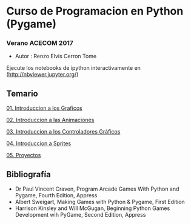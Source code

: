 # Curso de Programacion en Python (Pygame)

### Verano ACECOM 2017

- Autor : Renzo Elvis Cerron Tome

Ejecute los notebooks de ipython interactivamente en (http://nbviewer.jupyter.org/)

## Temario 


[01. Introduccion a los Graficos](http://nbviewer.jupyter.org/github/geckolml/CursoPython_Pygame/blob/master/1IntroGraficos.ipynb)

[02. Introduccion a las Animaciones](http://nbviewer.jupyter.org/github/geckolml/CursoPython_Pygame/blob/master/2IntroduccionAnimaciones.ipynb) 

[03. Introduccion a los Controladores Gráficos](http://nbviewer.jupyter.org/github/geckolml/CursoPython_Pygame/blob/master/3Controladores%20Gr%C3%A1ficos.ipynb) 

[04. Introduccion a Sprites](http://nbviewer.jupyter.org/github/geckolml/CursoPython_Pygame/blob/master/4Sprites.ipynb)

[05. Proyectos](http://nbviewer.jupyter.org/github/geckolml/CursoPython_Pygame/blob/master/5Proyectos.ipynb)

## Bibliografía 
* Dr Paul Vincent Craven, Program Arcade Games With Python and Pygame, Fourth Edition, Appress 
* Albert Sweigart, Making Games with Python & Pygame, First Edition
* Harrison Kinsley and Will McGugan, Beginning Python Games Development wih PyGame, Second Edition, Appress
